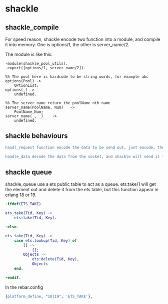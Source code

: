 # shackle

## shackle_compile
For speed reason, shackle encode two function into a module, and compile it into memory.
One is options/1, the other is server_name/2.

The module is like this:

```
-module(shackle_pool_utils).
-export([options/1, server_name/2]).

%% The pool here is hardcode to be string words, for example abc
options(Pool) ->
	OPtionList;
options(_) ->
	undefined.

%% The server_name return the poolName nth name
server_name(PoolName, Num)	 ->
	PoolName_Num;
server_name(_, _)	 ->
	undefined.
```

## shackle behaviours

``` erlang
handl_request function encode the data to be send out, just encode, the shackle will send it out.

handle_data decode the data from the socket, and shackle will send it to the receiver.
```

## shackle queue
shackle_queue use a ets public table to act as a queue.
ets:take/1 will get the element out and delete it from the ets table, but this function appear in erlang 18 or 19.

``` erlang
-ifdef(ETS_TAKE).

ets_take(Tid, Key) ->
    ets:take(Tid, Key).

-else.

ets_take(Tid, Key) ->
    case ets:lookup(Tid, Key) of
        [] ->
            [];
        Objects ->
            ets:delete(Tid, Key),
            Objects
    end.

-endif.
```
In the rebar.config

``` erlang
{platform_define, "18|19", 'ETS_TAKE'},
```

